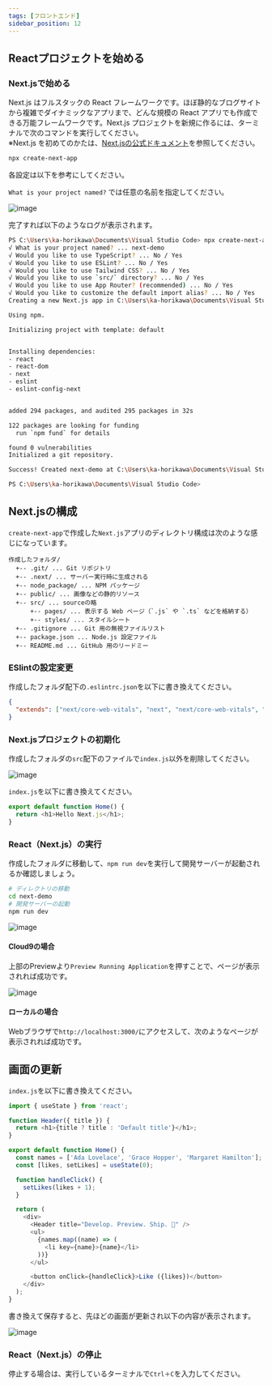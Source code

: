 ```yaml
---
tags: [フロントエンド]
sidebar_position: 12
---
```


## Reactプロジェクトを始める
### Next.jsで始める
Next.js はフルスタックの React フレームワークです。ほぼ静的なブログサイトから複雑でダイナミックなアプリまで、どんな規模の React アプリでも作成できる万能フレームワークです。Next.js プロジェクトを新規に作るには、ターミナルで次のコマンドを実行してください。  
※Next.js を初めてのかたは、[Next.jsの公式ドキュメント](https://nextjs.org/docs)を参照してください。

```sh
npx create-next-app
```

各設定は以下を参考にしてください。

`What is your project named?` では任意の名前を指定してください。

![image](./React演習/create-next-app.png)

完了すれば以下のようなログが表示されます。

```sh
PS C:\Users\ka-horikawa\Documents\Visual Studio Code> npx create-next-app
√ What is your project named? ... next-demo
√ Would you like to use TypeScript? ... No / Yes
√ Would you like to use ESLint? ... No / Yes
√ Would you like to use Tailwind CSS? ... No / Yes
√ Would you like to use `src/` directory? ... No / Yes
√ Would you like to use App Router? (recommended) ... No / Yes
√ Would you like to customize the default import alias? ... No / Yes
Creating a new Next.js app in C:\Users\ka-horikawa\Documents\Visual Studio Code\next-demo.

Using npm.

Initializing project with template: default


Installing dependencies:
- react
- react-dom
- next
- eslint
- eslint-config-next


added 294 packages, and audited 295 packages in 32s

122 packages are looking for funding
  run `npm fund` for details

found 0 vulnerabilities
Initialized a git repository.

Success! Created next-demo at C:\Users\ka-horikawa\Documents\Visual Studio Code\next-demo

PS C:\Users\ka-horikawa\Documents\Visual Studio Code> 
```

## Next.jsの構成
`create-next-app`で作成した`Next.js`アプリのディレクトリ構成は次のような感じになっています。  

```title="ディレクトリ構成"
作成したフォルダ/
  +-- .git/ ... Git リポジトリ
  +-- .next/ ... サーバー実行時に生成される
  +-- node_package/ ... NPM パッケージ
  +-- public/ ... 画像などの静的リソース
  +-- src/ ... sourceの略
      +-- pages/ ... 表示する Web ページ（`.js` や `.ts` などを格納する）
      +-- styles/ ... スタイルシート
  +-- .gitignore ... Git 用の無視ファイルリスト
  +-- package.json ... Node.js 設定ファイル
  +-- README.md ... GitHub 用のリードミー
```

### ESlintの設定変更
作成したフォルダ配下の`.eslintrc.json`を以下に書き換えてください。

```json title="作成したフォルダ/.eslintrc.json"
{
  "extends": ["next/core-web-vitals", "next", "next/core-web-vitals", "prettier", "next/babel"]
}
```

### Next.jsプロジェクトの初期化
作成したフォルダの`src`配下のファイルで`index.js`以外を削除してください。

![image](./React演習/srcフォルダ.png)

`index.js`を以下に書き換えてください。

```js title="index.js"
export default function Home() {
  return <h1>Hello Next.js</h1>;
}
```

### React（Next.js）の実行
作成したフォルダに移動して、`npm run dev`を実行して開発サーバーが起動されるか確認しましょう。

```sh
# ディレクトリの移動
cd next-demo
# 開発サーバーの起動
npm run dev
```

![image](./React演習/ハロー.png)

#### Cloud9の場合
上部のPreviewより`Preview Running Application`を押すことで、ページが表示されれば成功です。

![image](./React演習/プレビュー.png)

#### ローカルの場合
Webブラウザで`http://localhost:3000/`にアクセスして、次のようなページが表示されれば成功です。

## 画面の更新
`index.js`を以下に書き換えてください。

```js title="index.js"
import { useState } from 'react';

function Header({ title }) {
  return <h1>{title ? title : 'Default title'}</h1>;
}

export default function Home() {
  const names = ['Ada Lovelace', 'Grace Hopper', 'Margaret Hamilton'];
  const [likes, setLikes] = useState(0);

  function handleClick() {
    setLikes(likes + 1);
  }

  return (
    <div>
      <Header title="Develop. Preview. Ship. 🚀" />
      <ul>
        {names.map((name) => (
          <li key={name}>{name}</li>
        ))}
      </ul>

      <button onClick={handleClick}>Like ({likes})</button>
    </div>
  );
}
```

書き換えて保存すると、先ほどの画面が更新され以下の内容が表示されます。

![image](./React演習/シップ.png)

### React（Next.js）の停止
停止する場合は、実行しているターミナルで`Ctrl＋C`を入力してください。
